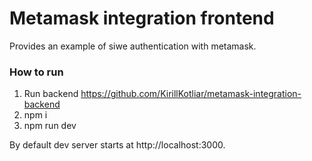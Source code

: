 # Metamask integration frontend
Provides an example of siwe authentication with metamask.

### How to run
1. Run backend https://github.com/KirillKotliar/metamask-integration-backend
2. npm i
3. npm run dev

By default dev server starts at http://localhost:3000.
